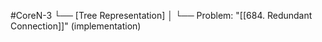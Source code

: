 #CoreN-3
└── [Tree Representation]
    │
    └── Problem: "[[684. Redundant Connection]]" (implementation)